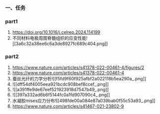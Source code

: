 ### 一、任务
### part1
1. https://doi.org/10.1016/j.celrep.2024.114199
2. 不同材料电极周围脊髓组织的应变性能![[3a6c32a38ee6c6a3de8927fc689c404.png]]
        
### part2
1. https://www.nature.com/articles/s41378-022-00461-4/figures/2
2. https://www.nature.com/articles/s41378-022-00461-4
3. 蚕丝光纤的力学分析![[f5fd9f60f925afbf2a022118b5ea290a_.png]]
4. ![[dff54df4005eea921bcdc908bef8ccef_.png]]
5. ![[a391ffe9de67eef521923918d7547b49_.png]]
6. ![[397a332ad6b6f5144fc0a1fd907090c4_.png]]
7. 水凝胶mises应力分布![[498fde00a084e87a039bab0f55c53a93_.png]]
8. https://www.nature.com/articles/s41467-021-23802-9